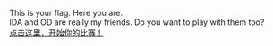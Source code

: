 This is your flag. Here you are.<br>IDA and OD are really my friends. Do you want to play with them too?<br><a href="http://49.234.62.86:9999/Sign_up.exe">点击这里，开始你的比赛！</a>